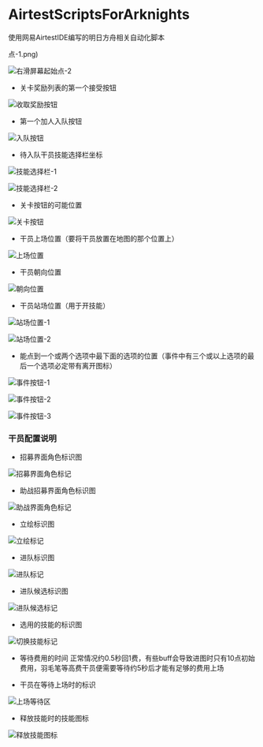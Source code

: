 # AirtestScriptsForArknights
使用网易AirtestIDE编写的明日方舟相关自动化脚本

点-1.png)

![右滑屏幕起始点-2](images/右滑屏幕起始点-2.png)

+ 关卡奖励列表的第一个接受按钮

![收取奖励按钮](images/收取奖励按钮.png)

+ 第一个加人入队按钮

![入队按钮](images/入队按钮.png)

+ 待入队干员技能选择栏坐标

![技能选择栏-1](images/技能选择栏-1.png)

![技能选择栏-2](images/技能选择栏-2.png)

+ 关卡按钮的可能位置

![关卡按钮](images/关卡按钮.png)
+ 干员上场位置（要将干员放置在地图的那个位置上）

![上场位置](images/上场位置.png)

+ 干员朝向位置

![朝向位置](images/朝向位置.png)

+ 干员站场位置（用于开技能）

![站场位置-1](images/站场位置-1.png)

![站场位置-2](images/站场位置-2.png)

+ 能点到一个或两个选项中最下面的选项的位置（事件中有三个或以上选项的最后一个选项必定带有离开图标）

![事件按钮-1](images/事件按钮-1.png)

![事件按钮-2](images/事件按钮-2.png)

![事件按钮-3](images/事件按钮-3.png)



### 干员配置说明
+ 招募界面角色标识图

![招募界面角色标记](images/招募界面角色标记.png)

+ 助战招募界面角色标识图

![助战界面角色标记](images/助战界面角色标记.png)

+ 立绘标识图

![立绘标记](images/立绘标记.png)

+ 进队标识图

![进队标记](images/进队标记.png)

+ 进队候选标识图

![进队候选标记](images/进队候选标记.png)

+ 选用的技能的标识图

![切换技能标记](images/切换技能标记.png)

+ 等待费用的时间
正常情况约0.5秒回1费，有些buff会导致进图时只有10点初始费用，羽毛笔等高费干员便需要等待约5秒后才能有足够的费用上场

+ 干员在等待上场时的标识

![上场等待区](images/上场等待区.png)

+ 释放技能时的技能图标

![释放技能图标](images/释放技能图标.png)

